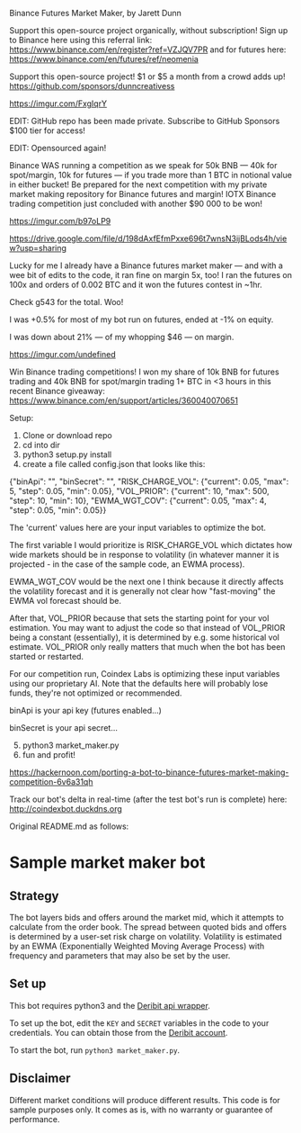 Binance Futures Market Maker, by Jarett Dunn


Support this open-source project organically, without subscription! Sign up to Binance here using this referral link: https://www.binance.com/en/register?ref=VZJQV7PR and for futures here: https://www.binance.com/en/futures/ref/neomenia


Support this open-source project! $1 or $5 a month from a crowd adds up! https://github.com/sponsors/dunncreativess


https://imgur.com/FxgIqrY


EDIT: GitHub repo has been made private. Subscribe to GitHub Sponsors $100 tier for access!


EDIT: Opensourced again!


Binance WAS running a competition as we speak for 50k BNB — 40k for spot/margin, 10k for futures — if you trade more than 1 BTC in notional value in either bucket! Be prepared for the next competition with my private market making repository for Binance futures and margin! IOTX Binance trading competition just concluded with another $90 000 to be won!


https://imgur.com/b97oLP9


https://drive.google.com/file/d/198dAxfEfmPxxe696t7wnsN3ijBLods4h/view?usp=sharing


Lucky for me I already have a Binance futures market maker — and with a wee bit of edits to the code, it ran fine on margin 5x, too! I ran the futures on 100x and orders of 0.002 BTC and it won the futures contest in ~1hr.


Check g543 for the total. Woo!


I was +0.5% for most of my bot run on futures, ended at -1% on equity.


I was down about 21% — of my whopping $46 — on margin.


https://imgur.com/undefined


Win Binance trading competitions! I won my share of 10k BNB for futures trading and 40k BNB for spot/margin trading 1+ BTC in <3 hours in this recent Binance giveaway: https://www.binance.com/en/support/articles/360040070651


Setup:


1. Clone or download repo
2. cd into dir
3. python3 setup.py install
4. create a file called config.json that looks like this:


{"binApi": "",
	"binSecret": "",
	"RISK_CHARGE_VOL": {"current": 0.05, "max": 5, "step": 0.05, "min": 0.05}, "VOL_PRIOR": {"current": 10, "max": 500, "step": 10, "min": 10}, "EWMA_WGT_COV": {"current": 0.05, "max": 4, "step": 0.05, "min": 0.05}}


The 'current' values here are your input variables to optimize the bot.


The first variable I would prioritize is RISK_CHARGE_VOL which dictates how wide markets should be in response to volatility (in whatever manner it is projected - in the case of the sample code, an EWMA process).



EWMA_WGT_COV would be the next one I think because it directly affects the volatility forecast and it is generally not clear how "fast-moving" the EWMA vol forecast should be.



After that, VOL_PRIOR because that sets the starting point for your vol estimation. You may want to adjust the code so that instead of VOL_PRIOR being a constant (essentially), it is determined by e.g. some historical vol estimate. VOL_PRIOR only really matters that much when the bot has been started or restarted.



For our competition run, Coindex Labs is optimizing these input variables using our proprietary AI. Note that the defaults here will probably lose funds, they're not optimized or recommended.



binApi is your api key (futures enabled...)


binSecret is your api secret...


5. python3 market_maker.py
6. fun and profit!


https://hackernoon.com/porting-a-bot-to-binance-futures-market-making-competition-6v6a31qh


Track our bot's delta in real-time (after the test bot's run is complete) here: http://coindexbot.duckdns.org


Original README.md as follows:


Sample market maker bot
===

Strategy
---

The bot layers bids and offers around the market mid, which it attempts to calculate from the order book. The spread between quoted bids and offers is determined by a user-set risk charge on volatility. Volatility is estimated by an EWMA (Exponentially Weighted Moving Average Process) with frequency and parameters that may also be set by the user.

Set up
---

This bot requires python3 and the [Deribit api wrapper](https://pypi.org/project/deribit_api/).

To set up the bot, edit the `KEY` and `SECRET` variables in the code to your credentials. You can obtain those from the [Deribit account](https://www.deribit.com/main#/account?scrollTo=api).

To start the bot, run `python3 market_maker.py`.

Disclaimer
---

Different market conditions will produce different results. This code is for sample purposes only. It comes as is, with no warranty or guarantee of performance.
